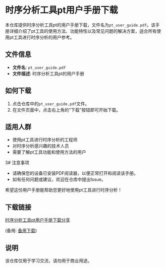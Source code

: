 # 时序分析工具pt用户手册下载

本仓库提供时序分析工具pt的用户手册下载，文件名为`pt_user_guide.pdf`。该手册详细介绍了pt工具的使用方法、功能特性以及常见问题的解决方案，适合所有使用pt工具进行时序分析的用户参考。

## 文件信息

- **文件名**: `pt_user_guide.pdf`
- **文件描述**: 时序分析工具pt的用户手册

## 如何下载

1. 点击仓库中的`pt_user_guide.pdf`文件。
2. 在文件页面中，点击右上角的“下载”按钮即可开始下载。

## 适用人群

- 使用pt工具进行时序分析的工程师
- 对时序分析感兴趣的技术人员
- 需要了解pt工具功能和使用方法的用户

3# 注意事项

- 请确保您的设备已安装PDF阅读器，以便正常打开和阅读该手册。
- 如有任何问题或建议，欢迎在仓库中提出Issue。

希望这份用户手册能帮助您更好地使用pt工具进行时序分析！

## 下载链接
[时序分析工具pt用户手册下载分享](https://pan.quark.cn/s/1b1f3aaf9ba3) 

(备用: [备用下载](https://pan.baidu.com/s/13wz7pkU1c0iDMOEG_r-xNw?pwd=1234))

## 说明

该仓库仅用于学习交流，请勿用于商业用途。
